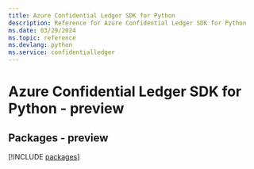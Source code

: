 ```yaml
---
title: Azure Confidential Ledger SDK for Python
description: Reference for Azure Confidential Ledger SDK for Python
ms.date: 03/29/2024
ms.topic: reference
ms.devlang: python
ms.service: confidentialledger
---
```

# Azure Confidential Ledger SDK for Python - preview
## Packages - preview
[!INCLUDE [packages](confidential-ledger-index.md)]